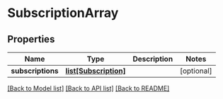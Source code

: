 # SubscriptionArray

## Properties
Name | Type | Description | Notes
------------ | ------------- | ------------- | -------------
**subscriptions** | [**list[Subscription]**](Subscription.md) |  | [optional] 

[[Back to Model list]](../README.md#documentation-for-models) [[Back to API list]](../README.md#documentation-for-api-endpoints) [[Back to README]](../README.md)


